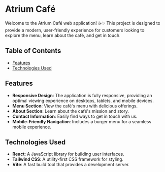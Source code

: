 # Atrium Café


Welcome to the Atrium Café web application! ☕✨ This project is designed to provide a modern, user-friendly experience for customers looking to explore the menu, learn about the café, and get in touch.

## Table of Contents

- [Features](#features)
- [Technologies Used](#technologies-used)

## Features

- **Responsive Design**: The application is fully responsive, providing an optimal viewing experience on desktops, tablets, and mobile devices.
- **Menu Section**: View the café's menu with delicious offerings.
- **About Section**: Learn about the café's mission and story.
- **Contact Information**: Easily find ways to get in touch with us.
- **Mobile-Friendly Navigation**: Includes a burger menu for a seamless mobile experience.

## Technologies Used

- **React**: A JavaScript library for building user interfaces.
- **Tailwind CSS**: A utility-first CSS framework for styling.
- **Vite**: A fast build tool that provides a development server.
